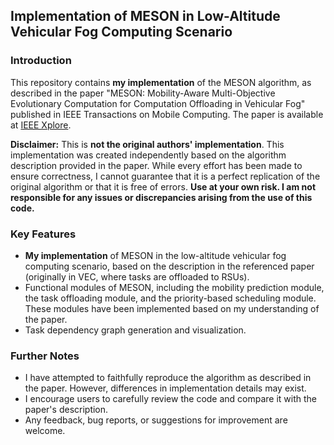 ## Implementation of MESON in Low-Altitude Vehicular Fog Computing Scenario

### Introduction

This repository contains **my implementation** of the MESON algorithm, as described in the paper "MESON: Mobility-Aware Multi-Objective Evolutionary Computation for Computation Offloading in Vehicular Fog" published in IEEE Transactions on Mobile Computing. The paper is available at [IEEE Xplore](https://ieeexplore.ieee.org/document/10163866).

**Disclaimer:** This is **not the original authors' implementation**. This implementation was created independently based on the algorithm description provided in the paper. While every effort has been made to ensure correctness, I cannot guarantee that it is a perfect replication of the original algorithm or that it is free of errors. **Use at your own risk. I am not responsible for any issues or discrepancies arising from the use of this code.**

### Key Features

-   **My implementation** of MESON in the low-altitude vehicular fog computing scenario, based on the description in the referenced paper (originally in VEC, where tasks are offloaded to RSUs).
-   Functional modules of MESON, including the mobility prediction module, the task offloading module, and the priority-based scheduling module. These modules have been implemented based on my understanding of the paper.
-   Task dependency graph generation and visualization.

### Further Notes

- I have attempted to faithfully reproduce the algorithm as described in the paper. However, differences in implementation details may exist.
- I encourage users to carefully review the code and compare it with the paper's description.
- Any feedback, bug reports, or suggestions for improvement are welcome.
